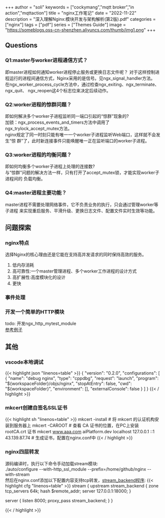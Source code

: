 +++
author = "soli"
keywords = ["cockymang","mqtt broker","in action","mqttaction"]
title = "nginx工作笔记"
date = "2022-11-22"
description = "深入理解Nginx:模块开发与架构解析(第2版).pdf"
categories = ["nginx"]
tags = ["pdf"]
series = ["Themes Guide"]
image = "https://someblogs.oss-cn-shenzhen.aliyuncs.com/thumb/img1.png"
+++
<!--more-->
## Questions
### Q1:master与worker进程通信方式？
即master进程如何通知worker进程停止服务或更换日志文件呢？
对于这样控制进程运行的进程间通信方式，Nginx采用的是信号。见ngx_signal_handler方法。<br>
在ngx_worker_process_cycle方法中，通过检查ngx_exiting、ngx_terminate、ngx_quit、
ngx_reopen这4个标志位来决定后续动作。
### Q2:worker进程的惊群问题？
即如何解决多个worker子进程监听同一端口引起的“惊群”现象的?<br>
加锁：ngx_process_events_and_timers方法中调用了ngx_trylock_accept_mutex方法。<br>
nginx规定了同一时刻只能有唯一一个worker子进程监听Web端口，这样就不会发生“惊
群”了，此时新连接事件只能唤醒唯一正在监听端口的worker子进程。
### Q3:worker进程的均衡问题？
即如何均衡多个worker子进程上处理的连接数?<br>
与“惊群”问题的解决方法一样，只有打开了accept_mutex锁，才能实现worker子进程间的
负载均衡。
### Q4:master进程主要功能？
master进程不需要处理网络事件，它不负责业务的执行，只会通过管理worker等子进程
来实现重启服务、平滑升级、更换日志文件、配置文件实时生效等功能。
## 问题探索
### nginx特点
选择Nginx的核心理由还是它能在支持高并发请求的同时保持高效的服务。<br>
1. 低内存消耗
2. 高可靠性:一个master管理进程、多个worker工作进程的设计方式
3. 高扩展性:高度模块化的设计
4. 更快
### 事件处理
### 开发一个简单的HTTP模块 
todo: 开发ngx_http_mytest_module<br>
[参考例子](https://www.open-open.com/lib/view/open1451446610308.html)

## 其他
### vscode本地调试
{{< highlight json "linenos=table" >}}
{
    "version": "0.2.0",
    "configurations": [
        {
            "name": "debug nginx",
            "type": "cppdbg",
            "request": "launch",
            "program": "${workspaceFolder}/objs/nginx",
            "stopAtEntry": false,
            "cwd": "${workspaceFolder}",
            "environment": [],
            "externalConsole": false
        }
    ]
}
{{< / highlight >}}
### mkcert创建自签名SSL证书
{{< highlight sh "linenos=table" >}}
mkcert -install # 将 mkcert 的认证机构安装到服务器上
mkcert -CAROOT # 查看 CA 证书的位置，在PC上安装 rootCA.crt 证书
mkcert www.aaa.com aiPlatform.dev localhost 127.0.0.1 ::1 43.139.87.74 # 生成证书，配置在nginx.conf中
{{< / highlight >}}

### nginx四层转发
源码编译时，执行以下命令手动加载stream模块:<br>
./auto/configure --with-http_ssl_module --prefix=/home/github/nginx --with-stream<br>
然后在nginx.conf添加以下配置内容支持tcp转发，[stream_backend程序](git@github.com:blessli/epoll-cpp-demo.git):
{{< highlight cfg "linenos=table" >}}
stream {
  upstream stream_backend {
      zone tcp_servers 64k;
      hash $remote_addr;
      server 127.0.0.1:18000;
  }

  server {
      listen 8000;
      proxy_pass stream_backend;
  }
}

{{< / highlight >}}